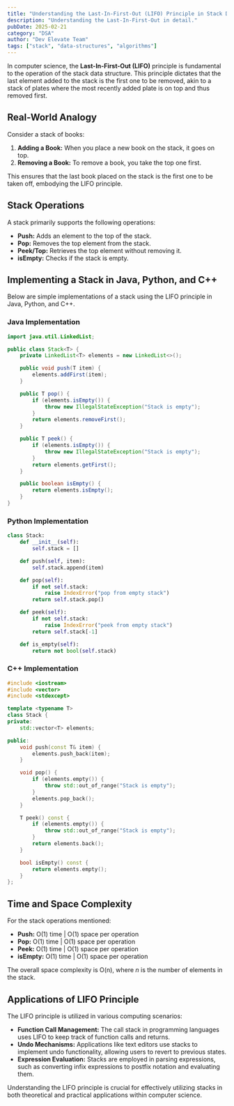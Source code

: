 ```yaml
---
title: "Understanding the Last-In-First-Out (LIFO) Principle in Stack Data Structures"   
description: "Understanding the Last-In-First-Out in detail."
pubDate: 2025-02-21
category: "DSA"
author: "Dev Elevate Team"
tags: ["stack", "data-structures", "algorithms"]
---
```


In computer science, the **Last-In-First-Out (LIFO)** principle is fundamental to the operation of the stack data structure. This principle dictates that the last element added to the stack is the first one to be removed, akin to a stack of plates where the most recently added plate is on top and thus removed first.

## Real-World Analogy

Consider a stack of books:

1. **Adding a Book:** When you place a new book on the stack, it goes on top.
2. **Removing a Book:** To remove a book, you take the top one first.

This ensures that the last book placed on the stack is the first one to be taken off, embodying the LIFO principle.

## Stack Operations

A stack primarily supports the following operations:

- **Push:** Adds an element to the top of the stack.
- **Pop:** Removes the top element from the stack.
- **Peek/Top:** Retrieves the top element without removing it.
- **isEmpty:** Checks if the stack is empty.

## Implementing a Stack in Java, Python, and C++

Below are simple implementations of a stack using the LIFO principle in Java, Python, and C++.

### Java Implementation

```java
import java.util.LinkedList;

public class Stack<T> {
    private LinkedList<T> elements = new LinkedList<>();

    public void push(T item) {
        elements.addFirst(item);
    }

    public T pop() {
        if (elements.isEmpty()) {
            throw new IllegalStateException("Stack is empty");
        }
        return elements.removeFirst();
    }

    public T peek() {
        if (elements.isEmpty()) {
            throw new IllegalStateException("Stack is empty");
        }
        return elements.getFirst();
    }

    public boolean isEmpty() {
        return elements.isEmpty();
    }
}
```

### Python Implementation

```python
class Stack:
    def __init__(self):
        self.stack = []

    def push(self, item):
        self.stack.append(item)

    def pop(self):
        if not self.stack:
            raise IndexError("pop from empty stack")
        return self.stack.pop()

    def peek(self):
        if not self.stack:
            raise IndexError("peek from empty stack")
        return self.stack[-1]

    def is_empty(self):
        return not bool(self.stack)
```

### C++ Implementation

```cpp
#include <iostream>
#include <vector>
#include <stdexcept>

template <typename T>
class Stack {
private:
    std::vector<T> elements;

public:
    void push(const T& item) {
        elements.push_back(item);
    }

    void pop() {
        if (elements.empty()) {
            throw std::out_of_range("Stack is empty");
        }
        elements.pop_back();
    }

    T peek() const {
        if (elements.empty()) {
            throw std::out_of_range("Stack is empty");
        }
        return elements.back();
    }

    bool isEmpty() const {
        return elements.empty();
    }
};
```

## Time and Space Complexity

For the stack operations mentioned:

- **Push:** O(1) time | O(1) space per operation
- **Pop:** O(1) time | O(1) space per operation
- **Peek:** O(1) time | O(1) space per operation
- **isEmpty:** O(1) time | O(1) space per operation

The overall space complexity is O(n), where *n* is the number of elements in the stack.

## Applications of LIFO Principle

The LIFO principle is utilized in various computing scenarios:

- **Function Call Management:** The call stack in programming languages uses LIFO to keep track of function calls and returns.
- **Undo Mechanisms:** Applications like text editors use stacks to implement undo functionality, allowing users to revert to previous states.
- **Expression Evaluation:** Stacks are employed in parsing expressions, such as converting infix expressions to postfix notation and evaluating them.

Understanding the LIFO principle is crucial for effectively utilizing stacks in both theoretical and practical applications within computer science.
